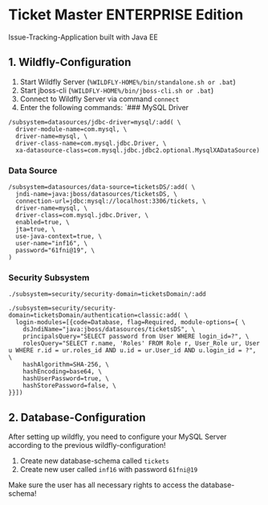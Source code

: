 # Ticket Master ENTERPRISE Edition
Issue-Tracking-Application built with Java EE

## 1. Wildfly-Configuration

1. Start Wildfly Server (`%WILDFLY-HOME%/bin/standalone.sh or .bat`)
2. Start jboss-cli (`%WILDFLY-HOME%/bin/jboss-cli.sh or .bat`)
3. Connect to Wildfly Server via command `connect`
4. Enter the following commands:
`### MySQL Driver
```
/subsystem=datasources/jdbc-driver=mysql/:add( \
  driver-module-name=com.mysql, \
  driver-name=mysql, \
  driver-class-name=com.mysql.jdbc.Driver, \
  xa-datasource-class=com.mysql.jdbc.jdbc2.optional.MysqlXADataSource)
```

### Data Source
```
/subsystem=datasources/data-source=ticketsDS/:add( \
  jndi-name=java:jboss/datasources/ticketsDS, \
  connection-url=jdbc:mysql://localhost:3306/tickets, \
  driver-name=mysql, \
  driver-class=com.mysql.jdbc.Driver, \
  enabled=true, \
  jta=true, \
  use-java-context=true, \
  user-name="inf16", \
  password="61fni@19", \
)
```

### Security Subsystem
```
./subsystem=security/security-domain=ticketsDomain/:add

./subsystem=security/security-domain=ticketsDomain/authentication=classic:add( \
  login-modules=[{code=Database, flag=Required, module-options={ \
    dsJndiName="java:jboss/datasources/ticketsDS", \
    principalsQuery="SELECT password from User WHERE login_id=?", \
    rolesQuery="SELECT r.name, 'Roles' FROM Role r, User_Role ur, User u WHERE r.id = ur.roles_id AND u.id = ur.User_id AND u.login_id = ?", \
    hashAlgorithm=SHA-256, \
    hashEncoding=base64, \
	hashUserPassword=true, \
	hashStorePassword=false, \
}}])
```

## 2. Database-Configuration

After setting up wildfly, you need to configure your MySQL Server according to the previous wildfly-configuration!

1. Create new database-schema called `tickets`
2. Create new user called `inf16` with password `61fni@19`

Make sure the user has all necessary rights to access the database-schema!